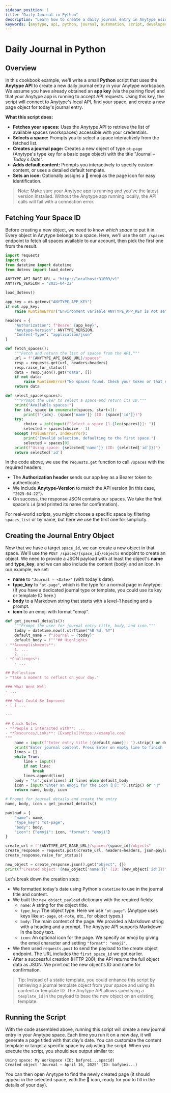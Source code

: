 ```yaml
---
sidebar_position: 1
title: "Daily Journal in Python"
description: "Learn how to create a daily journal entry in Anytype using a simple Python script and the Anytype API."
keywords: [anytype, api, python, journal, automation, script, developer, cookbook]
---
```


# Daily Journal in Python

## Overview

In this cookbook example, we'll write a small **Python** script that uses the **Anytype API** to create a new daily journal entry in your Anytype workspace. We assume you have already obtained an **app key** (via the pairing flow) and that your Anytype app is running to accept API requests. Using this key, the script will connect to Anytype's local API, find your space, and create a new page object for today's journal entry.

**What this script does:**

- **Fetches your spaces:** Uses the Anytype API to retrieve the list of available spaces (workspaces) accessible with your credentials.
- **Selects a space:** Prompts you to select a space interactively from the fetched list.
- **Creates a journal page:** Creates a new object of type `ot-page` (Anytype's type key for a basic page object) with the title "Journal – _Today´s Date_".
- **Adds default content:** Prompts you interactively to specify custom content, or uses a detailed default template.
- **Sets an icon:** Optionally assigns a 📝 emoji as the page icon for easy identification.

> Note: Make sure your Anytype app is running and you've the latest version installed. Without the Anytype app running locally, the API calls will fail with a connection error.

## Fetching Your Space ID

Before creating a new object, we need to know _which space_ to put it in. Every object in Anytype belongs to a space. Here, we'll use the `GET /spaces` endpoint to fetch all spaces available to our account, then pick the first one from the result.

```python
import requests
import os
from datetime import datetime
from dotenv import load_dotenv

ANYTYPE_API_BASE_URL = "http://localhost:31009/v1"
ANYTYPE_VERSION = "2025-04-22"

load_dotenv()

app_key = os.getenv("ANYTYPE_APP_KEY")
if not app_key:
    raise RuntimeError("Environment variable ANYTYPE_APP_KEY is not set")

headers = {
    "Authorization": f"Bearer {app_key}",
    "Anytype-Version": ANYTYPE_VERSION,
    "Content-Type": "application/json"
}

def fetch_spaces():
    """Fetch and return the list of spaces from the API."""
    url = f"{ANYTYPE_API_BASE_URL}/spaces"
    resp = requests.get(url, headers=headers)
    resp.raise_for_status()
    data = resp.json().get("data", [])
    if not data:
        raise RuntimeError("No spaces found. Check your token or that Anytype is running.")
    return data

def select_space(spaces):
    """Prompt the user to select a space and return its ID."""
    print("Available spaces:")
    for idx, space in enumerate(spaces, start=1):
        print(f"{idx}. {space['name']} (ID: {space['id']})")
    try:
        choice = int(input(f"Select a space [1-{len(spaces)}]: "))
        selected = spaces[choice - 1]
    except (ValueError, IndexError):
        print("Invalid selection, defaulting to the first space.")
        selected = spaces[0]
    print(f"Using space: {selected['name']} (ID: {selected['id']})")
    return selected['id']
```

In the code above, we use the `requests.get` function to call `/spaces` with the required headers:

- The **Authorization header** sends our app key as a Bearer token to authenticate.
- We include **Anytype-Version** to match the API version (in this case, `"2025-04-22"`).
- On success, the response JSON contains our spaces. We take the first space's `id` (and printed its name for confirmation).

For real-world scripts, you might choose a specific space by filtering `spaces_list` or by name, but here we use the first one for simplicity.

## Creating the Journal Entry Object

Now that we have a target `space_id`, we can create a new object in that space. We'll use the `POST /spaces/{space_id}/objects` endpoint to create an object. We need to provide a JSON payload with at least the object's **name** and **type_key**, and we can also include the content (body) and an icon.
In our example, we set:

- **name** to `"Journal – <Date>"` (with today's date).
- **type_key** to `"ot-page"`, which is the type for a normal page in Anytype. (If you have a dedicated journal type or template, you could use its key or template ID here.)
- **body** to a Markdown string that starts with a level-1 heading and a prompt.
- **icon** to an emoji with format "emoji".

```python
def get_journal_details():
    """Prompt the user for journal entry title, body, and icon."""
    today = datetime.now().strftime("%B %d, %Y")
    default_name = f"Journal – {today}"
    default_body = f"""## Highlights
- **Accomplishments**:
    1. ...
    2. ...
- *Challenges*:
    - ...

## Reflection
> "Take a moment to reflect on your day."

### What Went Well
- ...

### What Could Be Improved
- [ ] ...

---

## Quick Notes
- **People I interacted with**: ...
- **Resources/Links**: [Example](https://example.com)
"""
    name = input(f"Enter entry title [{default_name}]: ").strip() or default_name
    print("Enter journal content. Press Enter on empty line to finish (leave blank to use default):")
    lines = []
    while True:
        line = input()
        if not line:
            break
        lines.append(line)
    body = "\n".join(lines) if lines else default_body
    icon = input("Enter an emoji for the icon [📝]: ").strip() or "📝"
    return name, body, icon

# Prompt for journal details and create the entry
name, body, icon = get_journal_details()

payload = {
    "name": name,
    "type_key": "ot-page",
    "body": body,
    "icon": {"emoji": icon, "format": "emoji"}
}

create_url = f"{ANYTYPE_API_BASE_URL}/spaces/{space_id}/objects"
create_response = requests.post(create_url, headers=headers, json=payload)
create_response.raise_for_status()

new_object = create_response.json().get("object", {})
print(f"Created object '{new_object['name']}' (ID: {new_object['id']})")
```

Let's break down the creation step:

- We formatted today's date using Python's `datetime` to use in the journal title and content.
- We built the `new_object_payload` dictionary with the required fields:
  - `name`: A string for the object title.
  - `type_key`: The object type. Here we use `"ot-page"`. (Anytype uses keys like `ot-page`, `ot-note`, etc., for object types.)
  - `body`: The main content of the page. We provided a Markdown string with a heading and a prompt. The Anytype API supports Markdown in the body text.
  - `icon`: An optional icon for the page. We specify an emoji by giving the emoji character and setting `"format": "emoji"`.
- We then used `requests.post` to send the payload to the create object endpoint. The URL includes the `first_space_id` we got earlier.
- After a successful creation (HTTP 200), the API returns the full object data as JSON. We print out the new object's ID and name for confirmation.

> Tip: Instead of a static template, you could enhance this script by retrieving a journal template object from your space and using its content or template ID. The Anytype API allows specifying a `template_id` in the payload to base the new object on an existing template.

## Running the Script

With the code assembled above, running this script will create a new journal entry in your Anytype space. Each time you run it on a new day, it will generate a page titled with that day's date. You can customize the content template or target a specific space by adjusting the script.
When you execute the script, you should see output similar to:

```
Using space: My Workspace (ID: bafyrei...spacid)
Created object 'Journal – April 16, 2025' (ID: bafybei...)
```

You can then open Anytype to find the newly created page (it should appear in the selected space, with the 📝 icon, ready for you to fill in the details of your day).
